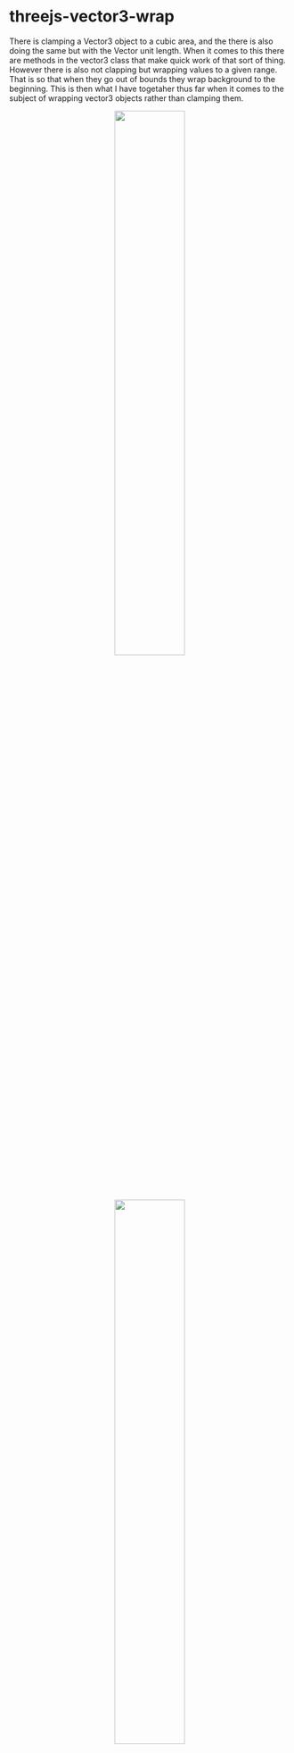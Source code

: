 # threejs-vector3-wrap

There is clamping a Vector3 object to a cubic area, and the  there is also doing the same but with the Vector unit length. When it comes to this there are methods in the vector3 class that make quick work of that sort of thing. However there is also not clapping but wrapping values to a given range. That is so that when they go out of bounds they wrap background to the beginning. This is then what I have togetaher thus far when it comes to the subject of wrapping vector3 objects rather than clamping them.


<div align="center">
      <a href="https://www.youtube.com/watch?v=ytQb0VdhTcw">
         <img src="https://img.youtube.com/vi/ytQb0VdhTcw/0.jpg" style="width:50%;">
      </a>
</div>

<div align="center">
      <a href="https://www.youtube.com/watch?v=ytZkhOnqHCA">
         <img src="https://img.youtube.com/vi/ytZkhOnqHCA/0.jpg" style="width:50%;">
      </a>
</div>
